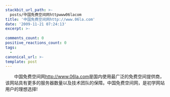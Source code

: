 ```yaml
---
stackbit_url_path: >-
  posts/中国免费空间网httpwww06lacom
title: '中国免费空间网http://www.06la.com'
date: '2009-11-21 07:24:13'
excerpt: >-
  
comments_count: 0
positive_reactions_count: 0
tags: 
  - 
canonical_url: >-
template: post
---
```

<div style="text-indent: 2em;"><p>中国免费空间网<a href="http://www.06la.com">http://www.06la.com</a>是国内使用最广泛的免费空间提供商，该网站具有更多的服务器数量以及技术团队的保障。中国免费空间网，是初学网站用户的理想选择!</p></div>